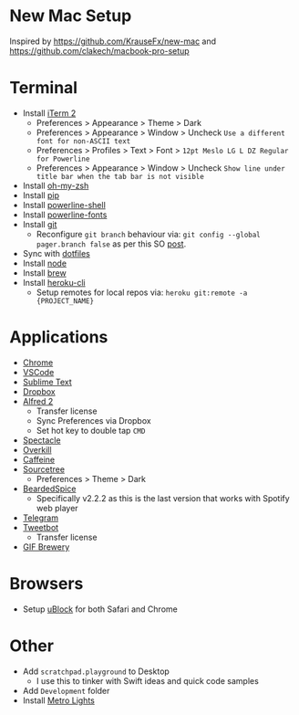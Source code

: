 # New Mac Setup

Inspired by https://github.com/KrauseFx/new-mac and https://github.com/clakech/macbook-pro-setup

# Terminal

- Install [iTerm 2](https://www.iterm2.com)
  - Preferences > Appearance > Theme > Dark
  - Preferences > Appearance > Window > Uncheck `Use a different font for non-ASCII text`
  - Preferences > Profiles > Text > Font > `12pt Meslo LG L DZ Regular for Powerline`
  - Preferences > Appearance > Window > Uncheck `Show line under title bar when the tab bar is not visible`
- Install [oh-my-zsh](https://github.com/robbyrussell/oh-my-zsh)
- Install [pip](https://pip.pypa.io/en/stable/installing/)
- Install [powerline-shell](https://github.com/b-ryan/powerline-shell)
- Install [powerline-fonts](https://github.com/powerline/fonts/)
- Install [git](https://git-scm.com/downloads)
  - Reconfigure `git branch` behaviour via: `git config --global pager.branch false` as per this SO [post](https://stackoverflow.com/a/48370253/1631577).
- Sync with [dotfiles](https://github.com/ajfigueroa/dotfiles)
- Install [node](https://nodejs.org/en/)
- Install [brew](http://brew.sh/)
- Install [heroku-cli](https://devcenter.heroku.com/articles/heroku-cli)
  - Setup remotes for local repos via: `heroku git:remote -a {PROJECT_NAME}`

# Applications

- [Chrome](https://www.google.com/chrome/)
- [VSCode](https://code.visualstudio.com)
- [Sublime Text](https://www.sublimetext.com)
- [Dropbox](https://www.dropbox.com/install)
- [Alfred 2](https://www.alfredapp.com/help/v2/)
  - Transfer license
  - Sync Preferences via Dropbox
  - Set hot key to double tap `CMD`
- [Spectacle](https://www.spectacleapp.com)
- [Overkill](https://krausefx.com/blog/introducing-overkill-dont-let-itunes-interrupt-your-workflow)
- [Caffeine](http://lightheadsw.com/caffeine/)
- [Sourcetree](https://www.sourcetreeapp.com)
  - Preferences > Theme > Dark
- [BeardedSpice](https://github.com/beardedspice/beardedspice/blob/distr/publish/releases/BeardedSpice-2.2.2.zip)
  - Specifically v2.2.2 as this is the last version that works with Spotify web player
- [Telegram](https://macos.telegram.org)
- [Tweetbot](https://tapbots.com/tweetbot/mac/)
  - Transfer license
- [GIF Brewery](http://gifbrewery.com)
  
# Browsers

- Setup [uBlock](https://www.ublock.org) for both Safari and Chrome
 
# Other

- Add `scratchpad.playground` to Desktop
  - I use this to tinker with Swift ideas and quick code samples
- Add `Development` folder 
- Install [Metro Lights](https://github.com/rnystrom/Metro-Lights)
